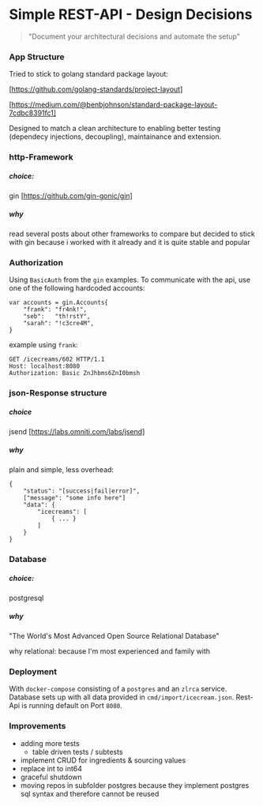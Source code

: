 # Simple REST-API  - Design Decisions
> "Document your architectural decisions and automate the setup" 

### App Structure
Tried to stick to golang standard package layout:

[https://github.com/golang-standards/project-layout]

[https://medium.com/@benbjohnson/standard-package-layout-7cdbc8391fc1]

Designed to match a clean architecture to enabling better testing (dependecy injections, decoupling), maintainance and extension.

### http-Framework
##### choice: 

gin [https://github.com/gin-gonic/gin]

##### why 
read several posts about other frameworks to compare but decided to stick with gin 
because i worked with it already and it is quite stable and popular

### Authorization
Using `BasicAuth` from the `gin` examples. To communicate with the api, use one of the following 
hardcoded accounts:
```
var accounts = gin.Accounts{
	"frank": "fr4nk!",
	"seb":   "th!rstY",
	"sarah": "!c3cre4M",
}
```
 example using `frank`:
 ```
 GET /icecreams/602 HTTP/1.1
 Host: localhost:8080
 Authorization: Basic ZnJhbms6ZnI0bmsh
 ```

### json-Response structure
##### choice
jsend [https://labs.omniti.com/labs/jsend]

##### why 
plain and simple, less overhead:

```
{
    "status": "[success|fail|error]",
    ["message": "some info here"]
    "data": {
        "icecreams": [
            { ... }
        ]
    }
}
```

### Database
##### choice: 
postgresql

##### why
"The World's Most Advanced Open Source Relational Database"

why relational: because I'm most experienced and family with

### Deployment
With `docker-compose` consisting of a `postgres` and an `zlrca` service. Database sets up with all data provided in 
`cmd/import/icecream.json`. Rest-Api is running default on Port `8080`.

### Improvements
- adding more tests
  - table driven tests / subtests
- implement CRUD for ingredients & sourcing values
- replace int to int64
- graceful shutdown
- moving repos in subfolder postgres because they implement postgres sql syntax and therefore cannot be reused



